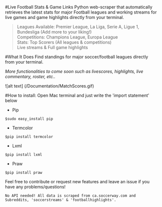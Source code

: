 #Live Football Stats & Game Links
Python web-scraper that automatically retrieves the latest stats for major Football leagues and working streams for live games and game highlights directly from your terminal.  
 
 >Leagues Available: Premier League, La Liga, Serie A, Ligue 1, Bundesliga (Add more to your liking!) <br/>
 >Competitions: Champions League, Europa League <br/>
 >Stats: Top Scorers (All leagues & competitions) <br/>
 >Live streams & Full game highlights

#What It Does
Find standings for major soccer/football leagues directly from your terminal. 

*More functionalities to come soon such as livescores, highlights, live commentary, roster, etc..*

![alt text] (/Documentation/MatchScores.gif)

#How to install:
Open Mac terminal and just write the 'import statement' below
  - Pip
```
$sudo easy_install pip
```
  - Termcolor
```
$pip install termcolor
```
  - Lxml
```
$pip install lxml
```
- Praw
```
$pip install praw
```

Feel free to contribute or request new features and leave an issue if you have any problems/questions!
```
No API needed! All data is scraped from ca.soccerway.com and Subreddits, 'soccerstreams' & 'footballhighlights'. 
```
